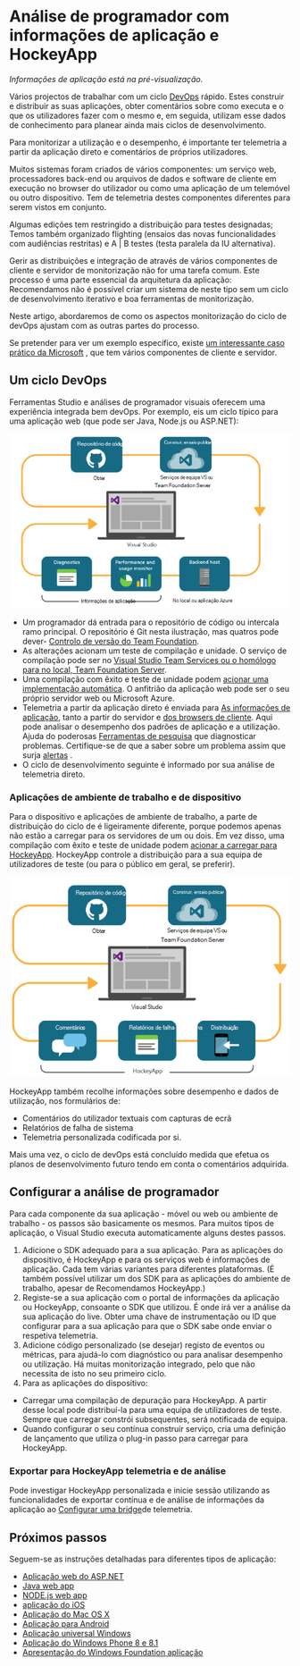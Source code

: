 <properties
    pageTitle="Análise de programador"
    description="DevOps com Visual Studio, informações de aplicação e HockeyApp"
    authors="alancameronwills"
    services="application-insights"
    documentationCenter=""
    manager="douge"/>

<tags
    ms.service="application-insights"
    ms.workload="tbd"
    ms.tgt_pltfrm="ibiza"
    ms.devlang="na"
    ms.topic="article" 
    ms.date="05/18/2016"
    ms.author="awills"/>

# <a name="developer-analytics-with-application-insights-and-hockeyapp"></a>Análise de programador com informações de aplicação e HockeyApp

*Informações de aplicação está na pré-visualização.*

Vários projectos de trabalhar com um ciclo [DevOps](https://en.wikipedia.org/wiki/DevOps) rápido. Estes construir e distribuir as suas aplicações, obter comentários sobre como executa e o que os utilizadores fazer com o mesmo e, em seguida, utilizam esse dados de conhecimento para planear ainda mais ciclos de desenvolvimento. 

Para monitorizar a utilização e o desempenho, é importante ter telemetria a partir da aplicação direto e comentários de próprios utilizadores. 

Muitos sistemas foram criados de vários componentes: um serviço web, processadores back-end ou arquivos de dados e software de cliente em execução no browser do utilizador ou como uma aplicação de um telemóvel ou outro dispositivo. Tem de telemetria destes componentes diferentes para serem vistos em conjunto.

Algumas edições tem restringido a distribuição para testes designadas; Temos também organizado flighting (ensaios das novas funcionalidades com audiências restritas) e A | B testes (testa paralela da IU alternativa).

Gerir as distribuições e integração de através de vários componentes de cliente e servidor de monitorização não for uma tarefa comum. Este processo é uma parte essencial da arquitetura da aplicação: Recomendamos não é possível criar um sistema de neste tipo sem um ciclo de desenvolvimento iterativo e boa ferramentas de monitorização.

Neste artigo, abordaremos de como os aspectos monitorização do ciclo de devOps ajustam com as outras partes do processo. 

Se pretender para ver um exemplo específico, existe [um interessante caso prático da Microsoft](http://aka.ms/mydrivingdocs) , que tem vários componentes de cliente e servidor.

## <a name="a-devops-cycle"></a>Um ciclo DevOps

Ferramentas Studio e análises de programador visuais oferecem uma experiência integrada bem devOps. Por exemplo, eis um ciclo típico para uma aplicação web (que pode ser Java, Node.js ou ASP.NET):

![Ciclo de devops de aplicação Web](./media/app-insights-developer-analytics/040.png)

* Um programador dá entrada para o repositório de código ou intercala ramo principal. O repositório é Git nesta ilustração, mas quatros pode dever- [Controlo de versão do Team Foundation](https://www.visualstudio.com/docs/tfvc/overview).
* As alterações acionam um teste de compilação e unidade. O serviço de compilação pode ser no [Visual Studio Team Services ou o homólogo para no local, Team Foundation Server](https://www.visualstudio.com/docs/vsts-tfs-overview). 
* Uma compilação com êxito e teste de unidade podem [acionar uma implementação automática](https://www.visualstudio.com/docs/release/author-release-definition/more-release-definition). O anfitrião da aplicação web pode ser o seu próprio servidor web ou Microsoft Azure. 
* Telemetria a partir da aplicação direto é enviada para [As informações de aplicação](app-insights-overview.md), tanto a partir do servidor e [dos browsers de cliente](app-insights-javascript.md). Aqui pode analisar o desempenho dos padrões de aplicação e a utilização. Ajuda do poderosas [Ferramentas de pesquisa](app-insights-analytics.md) que diagnosticar problemas. Certifique-se de que a saber sobre um problema assim que surja [alertas](app-insights-alerts.md) . 
* O ciclo de desenvolvimento seguinte é informado por sua análise de telemetria direto.

### <a name="device-and-desktop-apps"></a>Aplicações de ambiente de trabalho e de dispositivo

Para o dispositivo e aplicações de ambiente de trabalho, a parte de distribuição do ciclo de é ligeiramente diferente, porque podemos apenas não estão a carregar para os servidores de um ou dois. Em vez disso, uma compilação com êxito e teste de unidade podem [acionar a carregar para HockeyApp](https://support.hockeyapp.net/kb/third-party-bug-trackers-services-and-webhooks/how-to-use-hockeyapp-with-visual-studio-team-services-vsts-or-team-foundation-server-tfs). HockeyApp controle a distribuição para a sua equipa de utilizadores de teste (ou para o público em geral, se preferir). 


![Dispositivo devops ciclo](./media/app-insights-developer-analytics/030.png)

HockeyApp também recolhe informações sobre desempenho e dados de utilização, nos formulários de:

* Comentários do utilizador textuais com capturas de ecrã
* Relatórios de falha de sistema
* Telemetria personalizada codificada por si.

Mais uma vez, o ciclo de devOps está concluído medida que efetua os planos de desenvolvimento futuro tendo em conta o comentários adquirida.


## <a name="setting-up-developer-analytics"></a>Configurar a análise de programador

Para cada componente da sua aplicação - móvel ou web ou ambiente de trabalho - os passos são basicamente os mesmos. Para muitos tipos de aplicação, o Visual Studio executa automaticamente alguns destes passos.

1. Adicione o SDK adequado para a sua aplicação. Para as aplicações do dispositivo, é HockeyApp e para os serviços web é informações de aplicação. Cada tem várias variantes para diferentes plataformas. (É também possível utilizar um dos SDK para as aplicações do ambiente de trabalho, apesar de Recomendamos HockeyApp.)
2. Registe-se a sua aplicação com o portal de informações da aplicação ou HockeyApp, consoante o SDK que utilizou. É onde irá ver a análise da sua aplicação do live. Obter uma chave de instrumentação ou ID que configurar para a sua aplicação para que o SDK sabe onde enviar o respetiva telemetria.
3. Adicione código personalizado (se desejar) registo de eventos ou métricas, para ajudá-lo com diagnóstico ou para analisar desempenho ou utilização. Há muitas monitorização integrado, pelo que não necessita de isto no seu primeiro ciclo.
3. Para as aplicações do dispositivo:
 * Carregar uma compilação de depuração para HockeyApp. A partir desse local pode distribuí-la para uma equipa de utilizadores de teste. Sempre que carregar constrói subsequentes, será notificada de equipa.
 * Quando configurar o seu contínua construir serviço, cria uma definição de lançamento que utiliza o plug-in passo para carregar para HockeyApp.

### <a name="analytics-and-export-for-hockeyapp-telemetry"></a>Exportar para HockeyApp telemetria e de análise

Pode investigar HockeyApp personalizada e inicie sessão utilizando as funcionalidades de exportar contínua e de análise de informações da aplicação ao [Configurar uma bridge](app-insights-hockeyapp-bridge-app.md)de telemetria.



## <a name="next-steps"></a>Próximos passos
 
Seguem-se as instruções detalhadas para diferentes tipos de aplicação:

* [Aplicação web do ASP.NET](app-insights-asp-net.md) 
* [Java web app](app-insights-java-get-started.md)
* [NODE.js web app](https://github.com/Microsoft/ApplicationInsights-node.js)
* [aplicação do iOS](https://support.hockeyapp.net/kb/client-integration-ios-mac-os-x-tvos/hockeyapp-for-ios)
* [Aplicação do Mac OS X](https://support.hockeyapp.net/kb/client-integration-ios-mac-os-x-tvos/hockeyapp-for-mac-os-x)
* [Aplicação para Android](https://support.hockeyapp.net/kb/client-integration-android/hockeyapp-for-android-sdk)
* [Aplicação universal Windows](https://support.hockeyapp.net/kb/client-integration-windows-and-windows-phone/how-to-create-an-app-for-uwp)
* [Aplicação do Windows Phone 8 e 8.1](https://support.hockeyapp.net/kb/client-integration-windows-and-windows-phone/hockeyapp-for-windows-phone-silverlight-apps-80-and-81)
* [Apresentação do Windows Foundation aplicação](https://support.hockeyapp.net/kb/client-integration-windows-and-windows-phone/hockeyapp-for-windows-wpf-apps)


